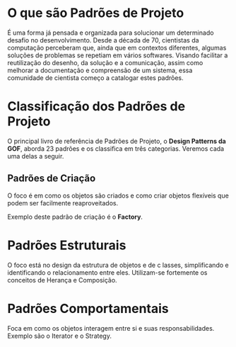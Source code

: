 # O que são Padrões de Projeto

É uma forma já pensada e organizada para solucionar um determinado desafio no desenvolvimento. Desde a década de 70, cientistas da computação perceberam que, ainda que em contextos diferentes, algumas soluções de problemas se repetiam em vários softwares. Visando facilitar a reutilização do desenho, da solução e a comunicação, assim como melhorar a documentação e compreensão de um sistema, essa comunidade de cientista começo a catalogar estes padrões.

# Classificação dos Padrões de Projeto

O principal livro de referência de Padrões de Projeto, o **Design Patterns da GOF**, aborda 23 padrões e os classifica em três categorias. Veremos cada uma delas a seguir.

## Padrões de Criação

O foco é em como os objetos são criados e como criar objetos flexíveis que podem ser facilmente reaproveitados.

Exemplo deste padrão de criação é o **Factory**.

# Padrões Estruturais

O foco está no design da estrutura de objetos e de c lasses, simplificando e identificando o relacionamento entre eles. Utilizam-se fortemente os conceitos de Herança e Composição.

# Padrões Comportamentais

Foca em como os objetos interagem entre si e suas responsabilidades. Exemplo são o Iterator e o Strategy.